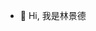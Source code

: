 - 👋 Hi, 我是林景德

<!---
KingTak-Lam/KingTak-Lam is a ✨ special ✨ repository because its `README.md` (this file) appears on your GitHub profile.
You can click the Preview link to take a look at your changes.
--->
